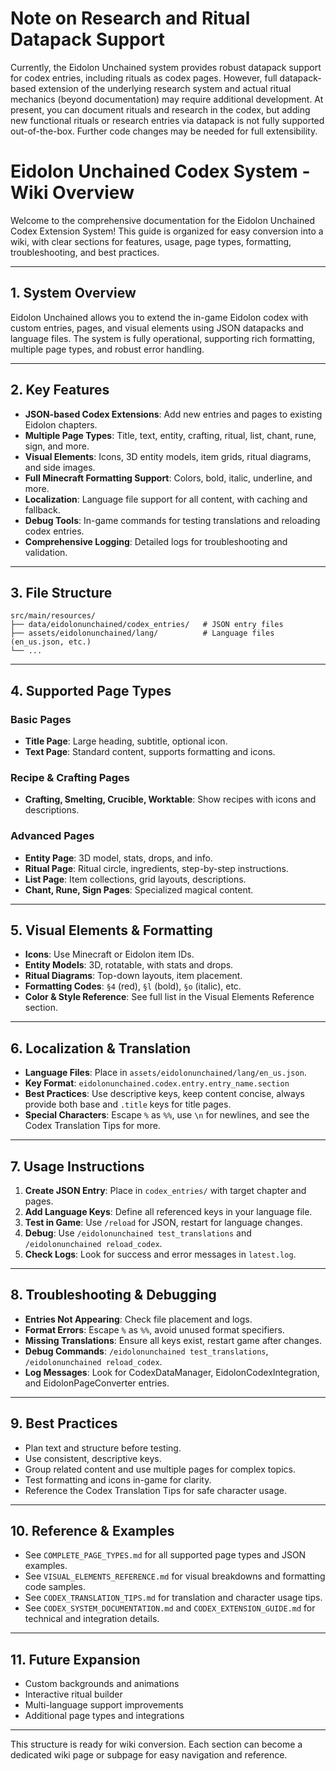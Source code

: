 # Note on Research and Ritual Datapack Support

Currently, the Eidolon Unchained system provides robust datapack support for codex entries, including rituals as codex pages. However, full datapack-based extension of the underlying research system and actual ritual mechanics (beyond documentation) may require additional development. At present, you can document rituals and research in the codex, but adding new functional rituals or research entries via datapack is not fully supported out-of-the-box. Further code changes may be needed for full extensibility.
# Eidolon Unchained Codex System - Wiki Overview

Welcome to the comprehensive documentation for the Eidolon Unchained Codex Extension System! This guide is organized for easy conversion into a wiki, with clear sections for features, usage, page types, formatting, troubleshooting, and best practices.

---

## 1. System Overview

Eidolon Unchained allows you to extend the in-game Eidolon codex with custom entries, pages, and visual elements using JSON datapacks and language files. The system is fully operational, supporting rich formatting, multiple page types, and robust error handling.

---

## 2. Key Features

- **JSON-based Codex Extensions**: Add new entries and pages to existing Eidolon chapters.
- **Multiple Page Types**: Title, text, entity, crafting, ritual, list, chant, rune, sign, and more.
- **Visual Elements**: Icons, 3D entity models, item grids, ritual diagrams, and side images.
- **Full Minecraft Formatting Support**: Colors, bold, italic, underline, and more.
- **Localization**: Language file support for all content, with caching and fallback.
- **Debug Tools**: In-game commands for testing translations and reloading codex entries.
- **Comprehensive Logging**: Detailed logs for troubleshooting and validation.

---

## 3. File Structure

```
src/main/resources/
├── data/eidolonunchained/codex_entries/   # JSON entry files
├── assets/eidolonunchained/lang/          # Language files (en_us.json, etc.)
└── ...
```

---

## 4. Supported Page Types

### Basic Pages
- **Title Page**: Large heading, subtitle, optional icon.
- **Text Page**: Standard content, supports formatting and icons.

### Recipe & Crafting Pages
- **Crafting, Smelting, Crucible, Worktable**: Show recipes with icons and descriptions.

### Advanced Pages
- **Entity Page**: 3D model, stats, drops, and info.
- **Ritual Page**: Ritual circle, ingredients, step-by-step instructions.
- **List Page**: Item collections, grid layouts, descriptions.
- **Chant, Rune, Sign Pages**: Specialized magical content.

---

## 5. Visual Elements & Formatting

- **Icons**: Use Minecraft or Eidolon item IDs.
- **Entity Models**: 3D, rotatable, with stats and drops.
- **Ritual Diagrams**: Top-down layouts, item placement.
- **Formatting Codes**: `§4` (red), `§l` (bold), `§o` (italic), etc.
- **Color & Style Reference**: See full list in the Visual Elements Reference section.

---

## 6. Localization & Translation

- **Language Files**: Place in `assets/eidolonunchained/lang/en_us.json`.
- **Key Format**: `eidolonunchained.codex.entry.entry_name.section`
- **Best Practices**: Use descriptive keys, keep content concise, always provide both base and `.title` keys for title pages.
- **Special Characters**: Escape `%` as `%%`, use `\n` for newlines, and see the Codex Translation Tips for more.

---

## 7. Usage Instructions

1. **Create JSON Entry**: Place in `codex_entries/` with target chapter and pages.
2. **Add Language Keys**: Define all referenced keys in your language file.
3. **Test in Game**: Use `/reload` for JSON, restart for language changes.
4. **Debug**: Use `/eidolonunchained test_translations` and `/eidolonunchained reload_codex`.
5. **Check Logs**: Look for success and error messages in `latest.log`.

---

## 8. Troubleshooting & Debugging

- **Entries Not Appearing**: Check file placement and logs.
- **Format Errors**: Escape `%` as `%%`, avoid unused format specifiers.
- **Missing Translations**: Ensure all keys exist, restart game after changes.
- **Debug Commands**: `/eidolonunchained test_translations`, `/eidolonunchained reload_codex`.
- **Log Messages**: Look for CodexDataManager, EidolonCodexIntegration, and EidolonPageConverter entries.

---

## 9. Best Practices

- Plan text and structure before testing.
- Use consistent, descriptive keys.
- Group related content and use multiple pages for complex topics.
- Test formatting and icons in-game for clarity.
- Reference the Codex Translation Tips for safe character usage.

---

## 10. Reference & Examples

- See `COMPLETE_PAGE_TYPES.md` for all supported page types and JSON examples.
- See `VISUAL_ELEMENTS_REFERENCE.md` for visual breakdowns and formatting code samples.
- See `CODEX_TRANSLATION_TIPS.md` for translation and character usage tips.
- See `CODEX_SYSTEM_DOCUMENTATION.md` and `CODEX_EXTENSION_GUIDE.md` for technical and integration details.

---

## 11. Future Expansion

- Custom backgrounds and animations
- Interactive ritual builder
- Multi-language support improvements
- Additional page types and integrations

---

This structure is ready for wiki conversion. Each section can become a dedicated wiki page or subpage for easy navigation and reference.
